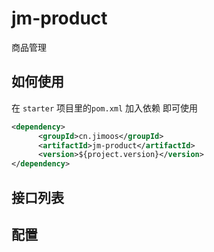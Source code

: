 # jm-product
商品管理

## 如何使用

在 `starter` 项目里的`pom.xml` 加入依赖 即可使用

```xml
<dependency>
      <groupId>cn.jimoos</groupId>
      <artifactId>jm-product</artifactId>
      <version>${project.version}</version>
</dependency>
```

## 接口列表

## 配置